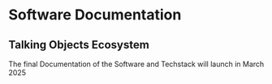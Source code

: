 # Software Documentation
## Talking Objects Ecosystem
The final Documentation of the Software and Techstack will launch in March 2025
